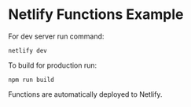 # Netlify Functions Example

For dev server run command:

`netlify dev`

To build for production run:

`npm run build`

Functions are automatically deployed to Netlify.
